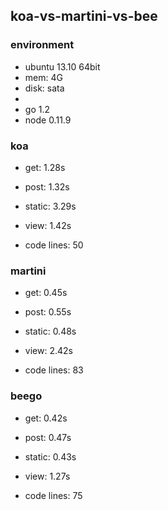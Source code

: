 ## koa-vs-martini-vs-bee

### environment
* ubuntu 13.10 64bit
* mem: 4G
* disk: sata
*
* go 1.2
* node 0.11.9

### koa
* get:    1.28s
* post:   1.32s
* static: 3.29s
* view:   1.42s

* code lines: 50

### martini
* get:    0.45s
* post:   0.55s
* static: 0.48s
* view:   2.42s

* code lines: 83

### beego
* get:    0.42s
* post:   0.47s
* static: 0.43s
* view:   1.27s

* code lines: 75
